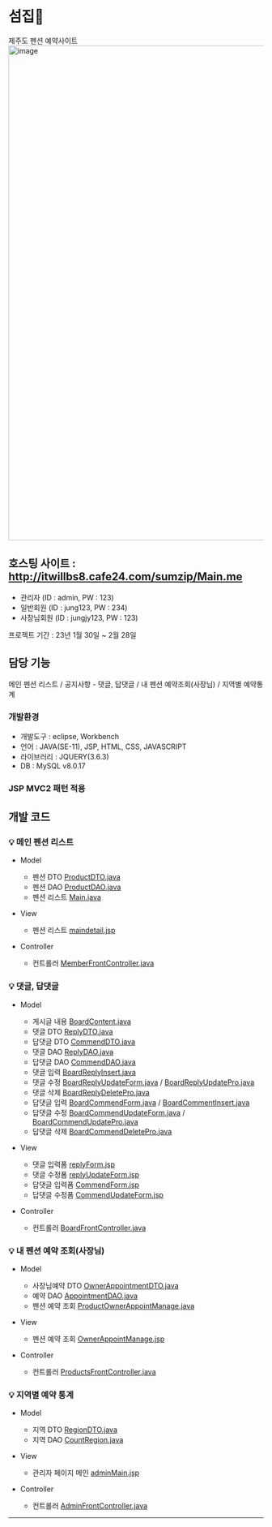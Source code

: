 # 섬집🏡
제주도 펜션 예약사이트
<img width="976" alt="image" src="https://github.com/woo523/sumzip/assets/124018409/08b49d0f-f845-4d08-9ba4-0ad5a8af2c03">

## 호스팅 사이트 : http://itwillbs8.cafe24.com/sumzip/Main.me 
- 관리자 (ID : admin, PW : 123)
- 일반회원 (ID : jung123, PW : 234)
- 사장님회원 (ID : jungjy123, PW : 123)

프로젝트 기간 : 23년 1월 30일 ~ 2월 28일

## 담당 기능
메인 펜션 리스트 / 공지사항 - 댓글, 답댓글 / 내 펜션 예약조회(사장님) / 지역별 예약통계

### 개발환경
* 개발도구 : eclipse, Workbench
* 언어 : JAVA(SE-11), JSP, HTML, CSS, JAVASCRIPT
* 라이브러리 : JQUERY(3.6.3)
* DB : MySQL v8.0.17

### JSP MVC2 패턴 적용

## 개발 코드

### 💡 메인 펜션 리스트

* Model
  * 펜션 DTO [ProductDTO.java](team_project/src/main/java/products/ProductDTO.java)
  * 펜션 DAO [ProductDAO.java](team_project/src/main/java/products/ProductDAO.java#L73-L117)
  * 펜션 리스트 [Main.java](team_project/src/main/java/com/itwillbs/member/action/Main.java)
  
* View  
  * 펜션 리스트 [maindetail.jsp](team_project/src/main/webapp/main/maindetail.jsp)
    
* Controller
  * 컨트롤러 [MemberFrontController.java](team_project/src/main/java/com/itwillbs/member/action/MemberFrontController.java#L33-L39)

### 💡 댓글, 답댓글

* Model
  * 게시글 내용 [BoardContent.java](team_project/src/main/java/com/itwillbs/board/action/BoardContent.java#L48-L63)
  * 댓글 DTO [ReplyDTO.java](team_project/src/main/java/board/ReplyDTO.java)
  * 답댓글 DTO [CommendDTO.java](team_project/src/main/java/board/CommendDTO.java)
  * 댓글 DAO [ReplyDAO.java](team_project/src/main/java/board/ReplyDAO.java)
  * 답댓글 DAO [CommendDAO.java](team_project/src/main/java/board/CommendDAO.java)
  * 댓글 입력 [BoardReplyInsert.java](team_project/src/main/java/com/itwillbs/board/action/BoardReplyInsert.java)
  * 댓글 수정 [BoardReplyUpdateForm.java](team_project/src/main/java/com/itwillbs/board/action/BoardReplyUpdateForm.java)
     / [BoardReplyUpdatePro.java](team_project/src/main/java/com/itwillbs/board/action/BoardReplyUpdatePro.java)
  * 댓글 삭제 [BoardReplyDeletePro.java](team_project/src/main/java/com/itwillbs/board/action/BoardReplyDeletePro.java)
  * 답댓글 입력 [BoardCommendForm.java](team_project/src/main/java/com/itwillbs/board/action/BoardCommendForm.java)
  / [BoardCommentInsert.java](team_project/src/main/java/com/itwillbs/board/action/BoardCommentInsert.java)
  * 답댓글 수정 [BoardCommendUpdateForm.java](team_project/src/main/java/com/itwillbs/board/action/BoardCommendUpdateForm.java)
   / [BoardCommendUpdatePro.java](team_project/src/main/java/com/itwillbs/board/action/BoardCommendUpdatePro.java)
  * 답댓글 삭제 [BoardCommendDeletePro.java](team_project/src/main/java/com/itwillbs/board/action/BoardCommendDeletePro.java)
    
* View  
  * 댓글 입력폼 [replyForm.jsp](team_project/src/main/webapp/board/replyForm.jsp)
  * 댓글 수정폼 [replyUpdateForm.jsp](team_project/src/main/webapp/board/replyUpdateForm.jsp)
  * 답댓글 입력폼 [CommendForm.jsp](team_project/src/main/webapp/board/CommendForm.jsp)
  * 답댓글 수정폼 [CommendUpdateForm.jsp](team_project/src/main/webapp/board/CommendUpdateForm.jsp)
    
* Controller
  * 컨트롤러 [BoardFrontController.java](team_project/src/main/java/com/itwillbs/board/action/BoardFrontController.java#L56-L119)



### 💡 내 펜션 예약 조회(사장님)

* Model
  * 사장님예약 DTO [OwnerAppointmentDTO.java](team_project/src/main/java/products/OwnerAppointmentDTO.java)
  * 예약 DAO [AppointmentDAO.java](team_project/src/main/java/products/AppointmentDAO.java#L191-L232)
  * 팬션 예약 조회 [ProductOwnerAppointManage.java](team_project/src/main/java/com/itwillbs/products/action/ProductOwnerAppointManage.java)

* View
  * 펜션 예약 조회 [OwnerAppointManage.jsp](team_project/src/main/webapp/products/OwnerAppointManage.jsp)
  
* Controller
  * 컨트롤러 [ProductsFrontController.java](team_project/src/main/java/com/itwillbs/products/action/ProductsFrontController.java#L120-L126)


### 💡 지역별 예약 통계

* Model
  * 지역 DTO [RegionDTO.java](team_project/src/main/java/chart/RegionDTO.java)
  * 지역 DAO [CountRegion.java](team_project/src/main/java/chart/CountRegion.java)

* View
  * 관리자 페이지 메인 [adminMain.jsp](team_project/src/main/webapp/admin/adminMain.jsp#L78-119)
  
* Controller
  * 컨트롤러 [AdminFrontController.java](team_project/src/main/java/com/itwillbs/admin/action/AdminFrontController.java#L64-L67)


---
